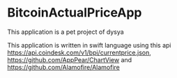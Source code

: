 # BitcoinActualPriceApp

This application is a pet project of dysya

This application is written in swift language using this api https://api.coindesk.com/v1/bpi/currentprice.json, https://github.com/AppPear/ChartView and https://github.com/Alamofire/Alamofire
